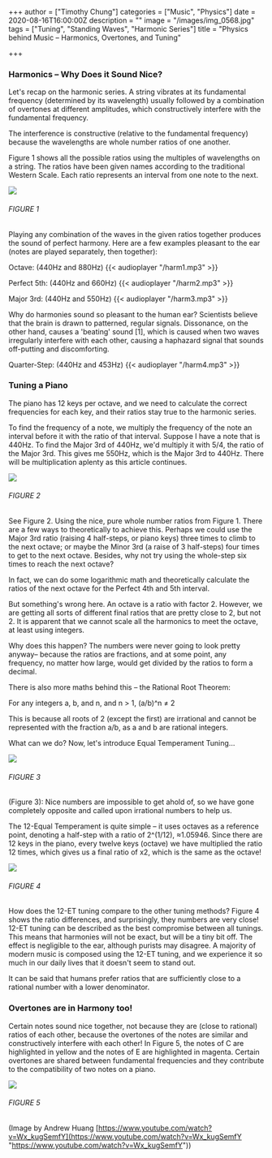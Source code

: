 +++
author = ["Timothy Chung"]
categories = ["Music", "Physics"]
date = 2020-08-16T16:00:00Z
description = ""
image = "/images/img_0568.jpg"
tags = ["Tuning", "Standing Waves", "Harmonic Series"]
title = "Physics behind Music – Harmonics, Overtones, and Tuning"

+++
### Harmonics – Why Does it Sound Nice?

Let's recap on the harmonic series. A string vibrates at its fundamental frequency (determined by its wavelength) usually followed by a combination of overtones at different amplitudes, which constructively interfere with the fundamental frequency.

The interference is constructive (relative to the fundamental frequency) because the wavelengths are whole number ratios of one another.

Figure 1 shows all the possible ratios using the multiples of wavelengths on a string. The ratios have been given names according to the traditional Western Scale. Each ratio represents an interval from one note to the next.

![](/images/img_0574.JPG)

###### FIGURE 1

Playing any combination of the waves in the given ratios together produces the sound of perfect harmony. Here are a few examples pleasant to the ear (notes are played separately, then together):

Octave: (440Hz and 880Hz)
{{< audioplayer "/harm1.mp3" >}}

Perfect 5th: (440Hz and 660Hz)
{{< audioplayer "/harm2.mp3" >}}

Major 3rd: (440Hz and 550Hz)
{{< audioplayer "/harm3.mp3" >}}

Why do harmonies sound so pleasant to the human ear? Scientists believe that the brain is drawn to patterned, regular signals. Dissonance, on the other hand, causes a 'beating' sound [1], which is caused when two waves irregularly interfere with each other, causing a haphazard signal that sounds off-putting and discomforting.

Quarter-Step: (440Hz and 453Hz)
{{< audioplayer "/harm4.mp3" >}}

### Tuning a Piano

The piano has 12 keys per octave, and we need to calculate the correct frequencies for each key, and their ratios stay true to the harmonic series.

To find the frequency of a note, we multiply the frequency of the note an interval before it with the ratio of that interval. Suppose I have a note that is 440Hz. To find the Major 3rd of 440Hz, we'd multiply it with 5/4, the ratio of the Major 3rd. This gives me 550Hz, which is the Major 3rd to 440Hz. There will be multiplication aplenty as this article continues.

![](/images/img_0571.JPG)

###### FIGURE 2

See Figure 2. Using the nice, pure whole number ratios from Figure 1. There are a few ways to theoretically to achieve this. Perhaps we could use the Major 3rd ratio (raising 4 half-steps, or piano keys) three times to climb to the next octave; or maybe the Minor 3rd (a raise of 3 half-steps) four times to get to the next octave. Besides, why not try using the whole-step six times to reach the next octave?

In fact, we can do some logarithmic math and theoretically calculate the ratios of the next octave for the Perfect 4th and 5th interval.

But something's wrong here. An octave is a ratio with factor 2. However, we are getting all sorts of different final ratios that are pretty close to 2, but not 2. It is apparent that we cannot scale all the harmonics to meet the octave, at least using integers.

Why does this happen? The numbers were never going to look pretty anyway– because the ratios are fractions, and at some point, any frequency, no matter how large, would get divided by the ratios to form a decimal.

There is also more maths behind this – the Rational Root Theorem:

For any integers a, b, and n, and n > 1, (a/b)^n ≠ 2

This is because all roots of 2 (except the first) are irrational and cannot be represented with the fraction a/b, as a and b are rational integers.

What can we do? Now, let's introduce Equal Temperament Tuning...

![](/images/img_0573.JPG)

###### FIGURE 3

(Figure 3): Nice numbers are impossible to get ahold of, so we have gone completely opposite and called upon irrational numbers to help us.

The 12-Equal Temperament is quite simple – it uses octaves as a reference point, denoting a half-step with a ratio of 2^(1/12), ≈1.05946. Since there are 12 keys in the piano, every twelve keys (octave) we have multiplied the ratio 12 times, which gives us a final ratio of x2, which is the same as the octave!

![](/images/img_0572.JPG)

###### FIGURE 4

How does the 12-ET tuning compare to the other tuning methods? Figure 4 shows the ratio differences, and surprisingly, they numbers are very close! 12-ET tuning can be described as the best compromise between all tunings. This means that harmonies will not be exact, but will be a tiny bit off. The effect is negligible to the ear, although purists may disagree. A majority of modern music is composed using the 12-ET tuning, and we experience it so much in our daily lives that it doesn't seem to stand out.

It can be said that humans prefer ratios that are sufficiently close to a rational number with a lower denominator.

### Overtones are in Harmony too!

Certain notes sound nice together, not because they are (close to rational) ratios of each other, because the overtones of the notes are similar and constructively interfere with each other! In Figure 5, the notes of C are highlighted in yellow and the notes of E are highlighted in magenta. Certain overtones are shared between fundamental frequencies and they contribute to the compatibility of two notes on a piano.

![](/images/img_646125c59a6b-1.jpeg)

###### FIGURE 5 
(Image by Andrew Huang [https://www.youtube.com/watch?v=Wx_kugSemfY](https://www.youtube.com/watch?v=Wx_kugSemfY "https://www.youtube.com/watch?v=Wx_kugSemfY"))

[^1]: Elizabeth Norton, 2012. “Human Brain Is Wired for Harmony”. WIRED. 13-11-2012. [https://www.wired.com/2012/11/human-brain-harmony/](https://www.wired.com/2012/11/human-brain-harmony/ "https://www.wired.com/2012/11/human-brain-harmony/")